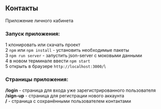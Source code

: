 
## Контакты

Приложение личного кабинета

### Запуск приложения:

1 клонировать или скачать проект\
2 `npm` или `npm install` - установить необходимые пакеты\
3 `npm run server` - запустить json-server с моковыми данными\
4 в новом терминале ввести `npm start`\
5 открыть в браузере `http://localhost:3000/`\

### Страницы приложения:

**/login** - страница для входа уже зарегистрированного пользователя\
**/sign-up** - страница для регистрации нового аккаунта\
**/** - страница с сохранёнными пользователем контактами